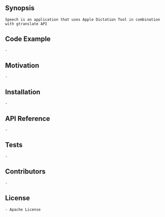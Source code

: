 ## Synopsis

    Speech is an application that uses Apple Dictation Tool in combination with gtranslate API 

## Code Example

    -

## Motivation

    -

## Installation

    -

## API Reference

    -

## Tests

    -

## Contributors

    -

## License

    - Apache License

